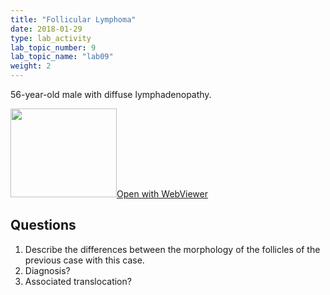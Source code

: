 ```yaml
---
title: "Follicular Lymphoma"
date: 2018-01-29
type: lab_activity
lab_topic_number: 9
lab_topic_name: "lab09"
weight: 2
---
```

<div class="entrybody">
<p>56-year-old male with diffuse lymphadenopathy.<br clear="all"></p>

<div class="thumbnail"><a href="https://pathologylab.ctl.columbia.edu/slides/slideheme_path_02/" target="_blank"><img alt="" src="/assets/images/slide_hemepath2.jpg" width="170" height="142" class="mt-image-left"></a><a href="https://pathologylab.ctl.columbia.edu/slides/slideheme_path_02/" target="_blank">Open with WebViewer</a></div>

<h2>Questions</h2>


<ol>
<li>Describe the differences between the morphology of the follicles of the previous case with this case.</li>
<li> Diagnosis?</li>
<li> Associated translocation?</li>
</ol>


						
</div>
